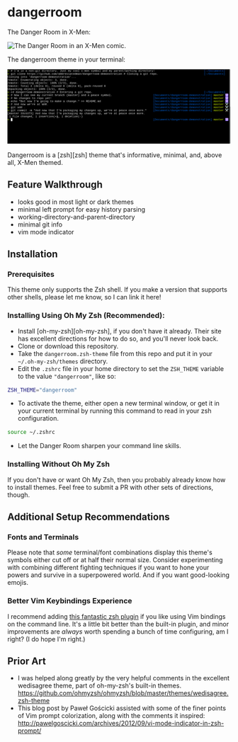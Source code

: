 # dangerroom

The Danger Room in X-Men:

![The Danger Room in an X-Men comic.](./xmen-danger-room.png "What do I have to do to get someone to say, \"the supposed death of Colin\", do you think? Be really, really hardcore, is my guess.")

The dangerroom theme in your terminal:

![A pictorial demonstration of dangerroom usage.](./dangerroom-demo.png "Pretty cool, huh.")

Dangerroom is a [zsh][zsh] theme that's informative, minimal, and, above all, X-Men themed.

## Feature Walkthrough

- looks good in most light or dark themes
- minimal left prompt for easy history parsing
- working-directory-and-parent-directory
- minimal git info
- vim mode indicator

## Installation

### Prerequisites

This theme only supports the Zsh shell. If you make a version that supports other shells, please let me know, so I can link it here!

### Installing Using Oh My Zsh (Recommended):

- Install [oh-my-zsh][oh-my-zsh], if you don't have it already. Their site has excellent directions for how to do so, and you'll never look back.
- Clone or download this repository.
- Take the `dangerroom.zsh-theme` file from this repo and put it in your `~/.oh-my-zsh/themes` directory.
- Edit the `.zshrc` file in your home directory to set the `ZSH_THEME` variable to the value `"dangerroom"`, like so:

```sh
ZSH_THEME="dangerroom"
```

- To activate the theme, either open a new terminal window, or get it in your current terminal by running this command to read in your zsh configuration.

```sh
source ~/.zshrc
```

- Let the Danger Room sharpen your command line skills.

### Installing Without Oh My Zsh

If you don't have or want Oh My Zsh, then you probably already know how to install themes. Feel free to submit a PR with other sets of directions, though.

## Additional Setup Recommendations

### Fonts and Terminals

Please note that _some_ terminal/font combinations display this theme's symbols either cut off or at half their normal size. Consider experimenting with combining different fighting techniques if you want to hone your powers and survive in a superpowered world. And if you want good-looking emojis.

### Better Vim Keybindings Experience

I recommend adding [this fantastic zsh plugin](https://github.com/softmoth/zsh-vim-mode) if you like using Vim bindings on the command line. It's a little bit better than the built-in plugin, and minor improvements are _always_ worth spending a bunch of time configuring, am I right? (I do hope I'm right.)

## Prior Art

- I was helped along greatly by the very helpful comments in the excellent wedisagree theme, part of oh-my-zsh's built-in themes. https://github.com/ohmyzsh/ohmyzsh/blob/master/themes/wedisagree.zsh-theme
- This blog post by Paweł Gościcki assisted with some of the finer points of Vim prompt colorization, along with the comments it inspired: http://pawelgoscicki.com/archives/2012/09/vi-mode-indicator-in-zsh-prompt/
